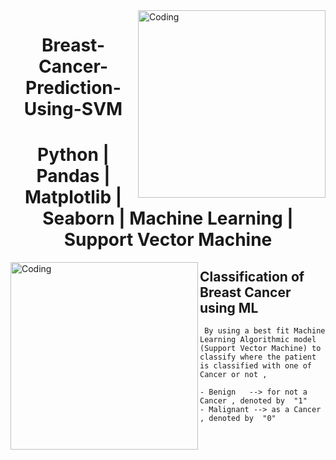 <img align="right" alt="Coding" width="300" src="https://media.giphy.com/media/gutZ5Pm6Xl62eIf5RZ/giphy.gif">
<h1 align="center">Breast-Cancer-Prediction-Using-SVM</h1> 
<h1 align="center">Python | Pandas | Matplotlib | Seaborn | Machine Learning | Support Vector  Machine</h1>
<img align="left" alt="Coding" width="300" src="https://media.giphy.com/media/sCqnpiUFN228E/giphy.gif">

## Classification of Breast Cancer using ML 

     By using a best fit Machine Learning Algorithmic model (Support Vector Machine) to classify where the patient is classified with one of Cancer or not ,
    
    - Benign   --> for not a Cancer , denoted by  "1"
    - Malignant --> as a Cancer , denoted by  "0"


